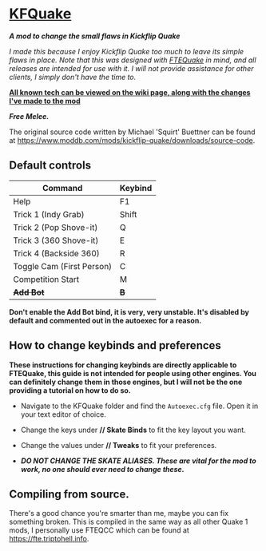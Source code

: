 # [KFQuake](https://www.youtube.com/watch?v=QhkMOpNYDXE "Cool video :D")

***A mod to change the small flaws in Kickflip Quake*** 

*I made this because I enjoy Kickflip Quake too much to leave its simple flaws in place. Note that this was designed with  [FTEQuake](https://fte.triptohell.info/downloads "Download it here!") in mind, and all releases are intended for use with it. I will not provide assistance for other clients, I simply don't have the time to.*

[**All known tech can be viewed on the wiki page, along with the changes I've made to the mod**](https://github.com/Fluffacorn/KFQuake/wiki)

***Free Melee.***

The original source code written by Michael 'Squirt' Buettner can be found at https://www.moddb.com/mods/kickflip-quake/downloads/source-code.

## Default controls

Command  | Keybind
------------- | -------------
Help  | F1
Trick 1 (Indy Grab)  | Shift
Trick 2 (Pop Shove-it)  | Q
Trick 3 (360 Shove-it)  | E
Trick 4 (Backside 360)  | R
Toggle Cam (First Person)  | C
Competition Start | M
**~~Add Bot~~**| **~~B~~**

**Don't enable the Add Bot bind, it is very, very unstable. It's disabled by default and commented out in the autoexec for a reason.**

## How to change keybinds and preferences

**These instructions for changing keybinds are directly applicable to FTEQuake, this guide is not intended for people using other engines. You can definitely change them in those engines, but I will not be the one providing a tutorial on how to do so.**

* Navigate to the KFQuake folder and find the `Autoexec.cfg` file. Open it in your text editor of choice.

* Change the keys under **// Skate Binds** to fit the key layout you want.

* Change the values under **// Tweaks** to fit your preferences.

* ***DO NOT CHANGE THE SKATE ALIASES. These are vital for the mod to work, no one should ever need to change these.***

## Compiling from source.

There's a good chance you're smarter than me, maybe you can fix something broken. This is compiled in the same way as all other Quake 1 mods, I personally use FTEQCC which can be found at https://fte.triptohell.info. 
